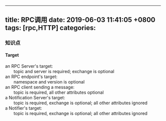 
---
title: RPC调用
date: 2019-06-03 11:41:05 +0800
tags: [rpc,HTTP]
categories: 
---
<a name="hZZFF"></a>
### 知识点
<a name="6NwQ3"></a>
#### Target
an RPC Server's target:<br />       topic and server is required; exchange is optional<br />an RPC endpoint's target:<br />       namespace and version is optional<br />an RPC client sending a message:<br />       topic is required, all other attributes optional<br />a Notification Server's target:<br />       topic is required, exchange is optional; all other attributes ignored<br />a Notifier's target:<br />       topic is required, exchange is optional; all other attributes ignored

